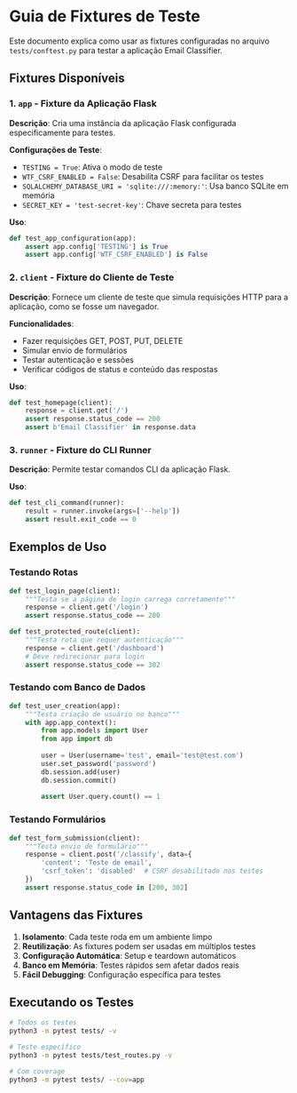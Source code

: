 # Guia de Fixtures de Teste

Este documento explica como usar as fixtures configuradas no arquivo `tests/conftest.py` para testar a aplicação Email Classifier.

## Fixtures Disponíveis

### 1. `app` - Fixture da Aplicação Flask

**Descrição**: Cria uma instância da aplicação Flask configurada especificamente para testes.

**Configurações de Teste**:
- `TESTING = True`: Ativa o modo de teste
- `WTF_CSRF_ENABLED = False`: Desabilita CSRF para facilitar os testes
- `SQLALCHEMY_DATABASE_URI = 'sqlite:///:memory:'`: Usa banco SQLite em memória
- `SECRET_KEY = 'test-secret-key'`: Chave secreta para testes

**Uso**:
```python
def test_app_configuration(app):
    assert app.config['TESTING'] is True
    assert app.config['WTF_CSRF_ENABLED'] is False
```

### 2. `client` - Fixture do Cliente de Teste

**Descrição**: Fornece um cliente de teste que simula requisições HTTP para a aplicação, como se fosse um navegador.

**Funcionalidades**:
- Fazer requisições GET, POST, PUT, DELETE
- Simular envio de formulários
- Testar autenticação e sessões
- Verificar códigos de status e conteúdo das respostas

**Uso**:
```python
def test_homepage(client):
    response = client.get('/')
    assert response.status_code == 200
    assert b'Email Classifier' in response.data
```

### 3. `runner` - Fixture do CLI Runner

**Descrição**: Permite testar comandos CLI da aplicação Flask.

**Uso**:
```python
def test_cli_command(runner):
    result = runner.invoke(args=['--help'])
    assert result.exit_code == 0
```

## Exemplos de Uso

### Testando Rotas

```python
def test_login_page(client):
    """Testa se a página de login carrega corretamente"""
    response = client.get('/login')
    assert response.status_code == 200

def test_protected_route(client):
    """Testa rota que requer autenticação"""
    response = client.get('/dashboard')
    # Deve redirecionar para login
    assert response.status_code == 302
```

### Testando com Banco de Dados

```python
def test_user_creation(app):
    """Testa criação de usuário no banco"""
    with app.app_context():
        from app.models import User
        from app import db
        
        user = User(username='test', email='test@test.com')
        user.set_password('password')
        db.session.add(user)
        db.session.commit()
        
        assert User.query.count() == 1
```

### Testando Formulários

```python
def test_form_submission(client):
    """Testa envio de formulário"""
    response = client.post('/classify', data={
        'content': 'Teste de email',
        'csrf_token': 'disabled'  # CSRF desabilitado nos testes
    })
    assert response.status_code in [200, 302]
```

## Vantagens das Fixtures

1. **Isolamento**: Cada teste roda em um ambiente limpo
2. **Reutilização**: As fixtures podem ser usadas em múltiplos testes
3. **Configuração Automática**: Setup e teardown automáticos
4. **Banco em Memória**: Testes rápidos sem afetar dados reais
5. **Fácil Debugging**: Configuração específica para testes

## Executando os Testes

```bash
# Todos os testes
python3 -m pytest tests/ -v

# Teste específico
python3 -m pytest tests/test_routes.py -v

# Com coverage
python3 -m pytest tests/ --cov=app
```